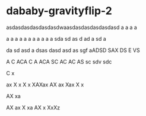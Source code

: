 # dababy-gravityflip-2
asdasdasdasdasdasdwaasdasdasdasdasdasd
a
a
a
a

a
a
a
a
a
a
a
a
a
a
a
sda
sd
as
d
ad
a
sd
a

da
sd
asd
a
dsas
dasd
asd
as
sgf
aADSD
SAX
DS
E
VS

A
C
ACA
C
A
ACA
SC
AC
AC
AS
sc
sdv
sdc



C
x

ax
X
x
X
x
XAXax
AX
ax
Xax
X
x

AX
xa

AX
ax
X
xa
AX
x
XxXz
